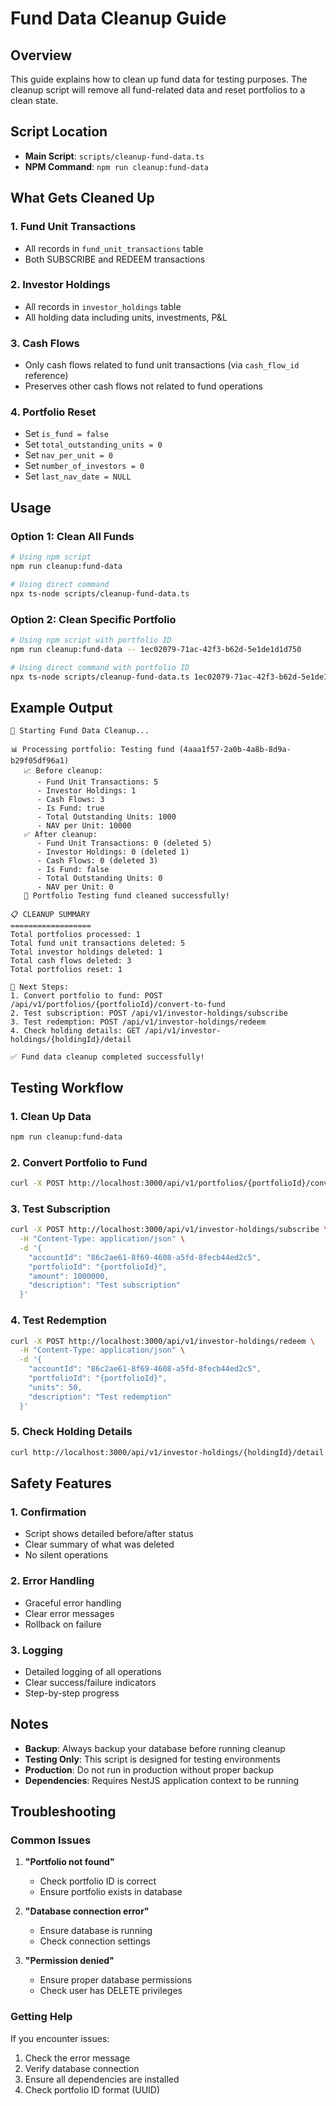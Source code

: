 # Fund Data Cleanup Guide

## Overview
This guide explains how to clean up fund data for testing purposes. The cleanup script will remove all fund-related data and reset portfolios to a clean state.

## Script Location
- **Main Script**: `scripts/cleanup-fund-data.ts`
- **NPM Command**: `npm run cleanup:fund-data`

## What Gets Cleaned Up

### 1. Fund Unit Transactions
- All records in `fund_unit_transactions` table
- Both SUBSCRIBE and REDEEM transactions

### 2. Investor Holdings
- All records in `investor_holdings` table
- All holding data including units, investments, P&L

### 3. Cash Flows
- Only cash flows related to fund unit transactions (via `cash_flow_id` reference)
- Preserves other cash flows not related to fund operations

### 4. Portfolio Reset
- Set `is_fund = false`
- Set `total_outstanding_units = 0`
- Set `nav_per_unit = 0`
- Set `number_of_investors = 0`
- Set `last_nav_date = NULL`

## Usage

### Option 1: Clean All Funds
```bash
# Using npm script
npm run cleanup:fund-data

# Using direct command
npx ts-node scripts/cleanup-fund-data.ts
```

### Option 2: Clean Specific Portfolio
```bash
# Using npm script with portfolio ID
npm run cleanup:fund-data -- 1ec02079-71ac-42f3-b62d-5e1de1d1d750

# Using direct command with portfolio ID
npx ts-node scripts/cleanup-fund-data.ts 1ec02079-71ac-42f3-b62d-5e1de1d1d750
```

## Example Output

```
🧹 Starting Fund Data Cleanup...

📊 Processing portfolio: Testing fund (4aaa1f57-2a0b-4a8b-8d9a-b29f05df96a1)
   📈 Before cleanup:
      - Fund Unit Transactions: 5
      - Investor Holdings: 1
      - Cash Flows: 3
      - Is Fund: true
      - Total Outstanding Units: 1000
      - NAV per Unit: 10000
   ✅ After cleanup:
      - Fund Unit Transactions: 0 (deleted 5)
      - Investor Holdings: 0 (deleted 1)
      - Cash Flows: 0 (deleted 3)
      - Is Fund: false
      - Total Outstanding Units: 0
      - NAV per Unit: 0
   🎉 Portfolio Testing fund cleaned successfully!

📋 CLEANUP SUMMARY
==================
Total portfolios processed: 1
Total fund unit transactions deleted: 5
Total investor holdings deleted: 1
Total cash flows deleted: 3
Total portfolios reset: 1

🎯 Next Steps:
1. Convert portfolio to fund: POST /api/v1/portfolios/{portfolioId}/convert-to-fund
2. Test subscription: POST /api/v1/investor-holdings/subscribe
3. Test redemption: POST /api/v1/investor-holdings/redeem
4. Check holding details: GET /api/v1/investor-holdings/{holdingId}/detail

✅ Fund data cleanup completed successfully!
```

## Testing Workflow

### 1. Clean Up Data
```bash
npm run cleanup:fund-data
```

### 2. Convert Portfolio to Fund
```bash
curl -X POST http://localhost:3000/api/v1/portfolios/{portfolioId}/convert-to-fund
```

### 3. Test Subscription
```bash
curl -X POST http://localhost:3000/api/v1/investor-holdings/subscribe \
  -H "Content-Type: application/json" \
  -d '{
    "accountId": "86c2ae61-8f69-4608-a5fd-8fecb44ed2c5",
    "portfolioId": "{portfolioId}",
    "amount": 1000000,
    "description": "Test subscription"
  }'
```

### 4. Test Redemption
```bash
curl -X POST http://localhost:3000/api/v1/investor-holdings/redeem \
  -H "Content-Type: application/json" \
  -d '{
    "accountId": "86c2ae61-8f69-4608-a5fd-8fecb44ed2c5",
    "portfolioId": "{portfolioId}",
    "units": 50,
    "description": "Test redemption"
  }'
```

### 5. Check Holding Details
```bash
curl http://localhost:3000/api/v1/investor-holdings/{holdingId}/detail
```

## Safety Features

### 1. Confirmation
- Script shows detailed before/after status
- Clear summary of what was deleted
- No silent operations

### 2. Error Handling
- Graceful error handling
- Clear error messages
- Rollback on failure

### 3. Logging
- Detailed logging of all operations
- Clear success/failure indicators
- Step-by-step progress

## Notes

- **Backup**: Always backup your database before running cleanup
- **Testing Only**: This script is designed for testing environments
- **Production**: Do not run in production without proper backup
- **Dependencies**: Requires NestJS application context to be running

## Troubleshooting

### Common Issues

1. **"Portfolio not found"**
   - Check portfolio ID is correct
   - Ensure portfolio exists in database

2. **"Database connection error"**
   - Ensure database is running
   - Check connection settings

3. **"Permission denied"**
   - Ensure proper database permissions
   - Check user has DELETE privileges

### Getting Help

If you encounter issues:
1. Check the error message
2. Verify database connection
3. Ensure all dependencies are installed
4. Check portfolio ID format (UUID)
